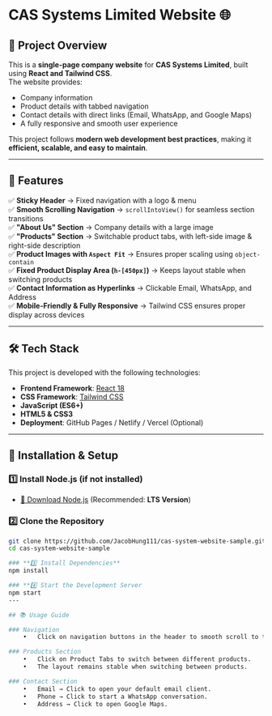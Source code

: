 # CAS Systems Limited Website 🌐

## 📖 Project Overview

This is a **single-page company website** for **CAS Systems Limited**, built using **React and Tailwind CSS**.  
The website provides:

- Company information
- Product details with tabbed navigation
- Contact details with direct links (Email, WhatsApp, and Google Maps)
- A fully responsive and smooth user experience

This project follows **modern web development best practices**, making it **efficient, scalable, and easy to maintain**.

---

## 🎯 Features

✅ **Sticky Header** → Fixed navigation with a logo & menu  
✅ **Smooth Scrolling Navigation** → `scrollIntoView()` for seamless section transitions  
✅ **"About Us" Section** → Company details with a large image  
✅ **"Products" Section** → Switchable product tabs, with left-side image & right-side description  
✅ **Product Images with `Aspect Fit`** → Ensures proper scaling using `object-contain`  
✅ **Fixed Product Display Area (`h-[450px]`)** → Keeps layout stable when switching products  
✅ **Contact Information as Hyperlinks** → Clickable Email, WhatsApp, and Address  
✅ **Mobile-Friendly & Fully Responsive** → Tailwind CSS ensures proper display across devices

---

## 🛠 Tech Stack

This project is developed with the following technologies:

- **Frontend Framework**: [React 18](https://reactjs.org/)
- **CSS Framework**: [Tailwind CSS](https://tailwindcss.com/)
- **JavaScript (ES6+)**
- **HTML5 & CSS3**
- **Deployment**: GitHub Pages / Netlify / Vercel (Optional)

---

## 🚀 Installation & Setup

### **1️⃣ Install Node.js (if not installed)**

- [🔗 Download Node.js](https://nodejs.org/) (Recommended: **LTS Version**)

### **2️⃣ Clone the Repository**

```sh
git clone https://github.com/JacobHung111/cas-system-website-sample.git
cd cas-system-website-sample

### **3️⃣ Install Dependencies**
npm install

### **4️⃣ Start the Development Server
npm start
---

## 📚 Usage Guide

### Navigation
	•	Click on navigation buttons in the header to smooth scroll to the respective section.

### Products Section
	•	Click on Product Tabs to switch between different products.
	•	The layout remains stable when switching between products.

### Contact Section
	•	Email → Click to open your default email client.
	•	Phone → Click to start a WhatsApp conversation.
	•	Address → Click to open Google Maps.
```
